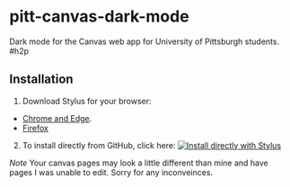 # pitt-canvas-dark-mode
 
Dark mode for the Canvas web app for University of Pittsburgh students. #h2p

## Installation
1. Download Stylus for your browser: 
  - [Chrome and Edge](https://chrome.google.com/webstore/detail/stylus/clngdbkpkpeebahjckkjfobafhncgmne?hl=en).
  - [Firefox](https://addons.mozilla.org/firefox/addon/styl-us/)
2. To install directly from GitHub, click here:
[![Install directly with Stylus](https://img.shields.io/badge/Install%20directly%20with-Stylus-00adad.svg)](https://raw.githubusercontent.com/robbyhorvath/pitt-canvas-dark-mode/master/theme.css)

_Note_
Your canvas pages may look a little different than mine and have pages I was unable to edit. Sorry for any inconveinces.
